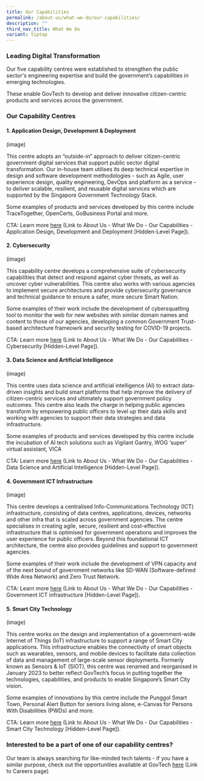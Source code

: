 ```yaml
---
title: Our Capabilities
permalink: /about-us/what-we-do/our-capabilities/
description: ""
third_nav_title: What We Do
variant: tiptap
---
```

<h3>Leading Digital Transformation</h3>
<p>Our five capability centres were established to strengthen the public
sector's engineering expertise and build the government’s capabilities
in emerging technologies.</p>
<p>These enable GovTech to develop and deliver innovative citizen-centric
products and services across the government.</p>
<h3>Our Capability Centres</h3>
<h4>1. Application Design, Development &amp; Deployment</h4>
<p>(image)</p>
<p>This centre adopts an “outside-in” approach to deliver citizen-centric
government digital services that support public sector digital transformation.
Our in-house team utilises its deep technical expertise in design and software
development methodologies - such as Agile, user experience design, quality
engineering, DevOps and platform as a service - to deliver scalable, resilient,
and reusable digital services which are supported by the Singapore Government
Technology Stack.</p>
<p>Some examples of products and services developed by this centre include
TraceTogether, OpenCerts, GoBusiness Portal and more.</p>
<p>CTA: Learn more <u>here</u> (Link to About Us - What We Do - Our Capabilities
- Application Design, Development and Deployment [Hidden-Level Page]).</p>
<h4>2. Cybersecurity</h4>
<p>(image)</p>
<p>This capability centre develops a comprehensive suite of cybersecurity
capabilities that detect and respond against cyber threats, as well as
uncover cyber vulnerabilities. This centre also works with various agencies
to implement secure architectures and provide cybersecurity governance
and technical guidance to ensure a safer, more secure Smart Nation.</p>
<p>Some examples of their work include the development of cybersquatting
tool to monitor the web for new websites with similar domain names and
content to those of our agencies, developing a common Government Trust-based
architecture frameowrk and security testing for COVID-19 projects.</p>
<p>CTA: Learn more <u>here</u> (Link to About Us - What We Do - Our Capabilities
- Cybersecurity [Hidden-Level Page]).</p>
<h4>3. Data Science and Artificial Intelligence </h4>
<p>(image)</p>
<p>This centre uses data science and artificial intelligence (AI) to extract
data-driven insights and build smart platforms that help improve the delivery
of citizen-centric services and ultimately support government policy outcomes.
This centre also leads the charge in helping public agencies transform
by empowering public officers to level up their data skills and working
with agencies to support their data strategies and data infrastructure.</p>
<p>Some examples of products and services developed by this centre include
the incubation of AI tech solutions such as Vigilant Gantry, WOG ‘super’
virtual assistant, VICA</p>
<p>CTA: Learn more <u>here</u> (Link to About Us - What We Do - Our Capabilities
- Data Science and Artificial Intelligence [Hidden-Level Page]).</p>
<h4>4. Government ICT Infrastructure </h4>
<p>(image)</p>
<p>This centre develops a centralised Info-Communications Technology (ICT)
infrastructure, consisting of data centres, applications, devices, networks
and other infra that is scaled across government agencies. The centre specialises
in creating agile, secure, resilient and cost-effective infrastructure
that is optimised for government operations and improves the user experience
for public officers. Beyond this foundational ICT architecture, the centre
also provides guidelines and support to government agencies.</p>
<p>Some examples of their work include the development of VPN capacity and
of the next bound of government networks like SD-WAN (Software-defined
Wide Area Network) and Zero Trust Network.</p>
<p>CTA: Learn more <u>here</u> (Link to About Us - What We Do - Our Capabilities
- Government ICT infrastructure [Hidden-Level Page]).</p>
<h4>5. Smart City Technology </h4>
<p>(image)</p>
<p>This centre works on the design and implementation of a government-wide
Internet of Things (IoT) infrastructure to support a range of Smart City
applications. This infrastructure enables the connectivity of smart objects
such as wearables, sensors, and mobile devices to facilitate data collection
of data and management of large-scale sensor deployments. Formerly known
as Sensors &amp; IoT (SIOT), this centre was renamed and reorganised in
January 2023 to better reflect GovTech’s focus in putting together the
technologies, capabilities, and products to enable Singapore’s Smart City
vision.</p>
<p>Some examples of innovations by this centre include the Punggol Smart
Town, Personal Alert Button for seniors living alone, e-Canvas for Persons
With Disabilities (PWDs) and more.</p>
<p>CTA: Learn more <u>here</u> (Link to About Us - What We Do - Our Capabilities
- Smart City Technology [Hidden-Level Page]).</p>
<h3>Interested to be a part of one of our capability centres? </h3>
<p>Our team is always searching for like-minded tech talents - if you have
a similar purpose, check out the opportunities available at GovTech <u>here</u> (Link
to Careers page)</p>